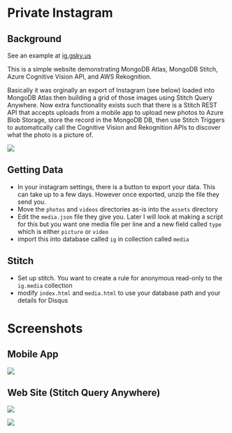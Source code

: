 # Private Instagram
## Background
See an example at [ig.gsky.us](http://ig.gsky.us)

This is a simple website demonstrating MongoDB Atlas, MongoDB Stitch, Azure Cognitive Vision API, and AWS Rekognition.

Basically it was orginally an export of Instagram (see below) loaded into MongoDB Atlas then building a grid of those images using Stitch Query Anywhere. Now extra functionality exists such that there is a Stitch REST API that accepts uploads from a mobile app to upload new photos to Azure Blob Storage, store the record in the MongoDB DB, then use Stitch Triggers to automatically call the Cognitive Vision and Rekognition APIs to discover what the photo is a picture of.

![](SS/FC01.png)

## Getting Data
* In your instagram settings, there is a button to export your data. This can take up to a few days. However once exported, unzip the file they send you.
* Move the `photos` and `videos` directories as-is into the `assets` directory
* Edit the `media.json` file they give you. Later I will look at making a script for this but you want one media file per line and a new field called `type` which is either `picture` or `video`
* import this into database called `ig` in collection called `media`

## Stitch
* Set up stitch. You want to create a rule for anonymous read-only to the `ig.media` collection
* modify `index.html` and `media.html` to use your database path and your details for Disqus

# Screenshots
## Mobile App
![](SS/SS01.png)

## Web Site (Stitch Query Anywhere)
![](SS/SS02.png)

![](SS/SS03.png)